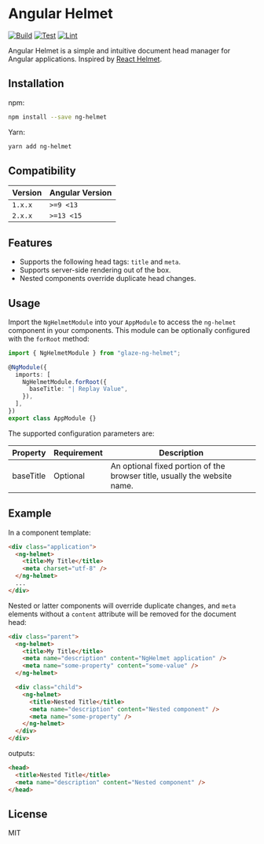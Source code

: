 # Angular Helmet

[![Build](https://github.com/jadengis/ng-helmet/actions/workflows/test.yml/badge.svg)](https://github.com/jadengis/ng-helmet/actions/workflows/test.yml)
[![Test](https://github.com/jadengis/ng-helmet/actions/workflows/build.yml/badge.svg)](https://github.com/jadengis/ng-helmet/actions/workflows/build.yml)
[![Lint](https://github.com/jadengis/ng-helmet/actions/workflows/lint.yml/badge.svg)](https://github.com/jadengis/ng-helmet/actions/workflows/lint.yml)

Angular Helmet is a simple and intuitive document head manager for Angular applications. Inspired by [React Helmet](https://github.com/nfl/react-helmet).

## Installation

npm:

```bash
npm install --save ng-helmet
```

Yarn:

```bash
yarn add ng-helmet
```

## Compatibility

| Version | Angular Version |
| ------- | --------------- |
| `1.x.x` | `>=9 <13`       |
| `2.x.x` | `>=13 <15`      |

## Features

- Supports the following head tags: `title` and `meta`.
- Supports server-side rendering out of the box.
- Nested components override duplicate head changes.

## Usage

Import the `NgHelmetModule` into your `AppModule` to access the `ng-helmet` component in your components. This module can be optionally configured with the `forRoot` method:

```typescript
import { NgHelmetModule } from "glaze-ng-helmet";

@NgModule({
  imports: [
    NgHelmetModule.forRoot({
      baseTitle: "| Replay Value",
    }),
  ],
})
export class AppModule {}
```

The supported configuration parameters are:

| Property  | Requirement | Description                                                               |
| --------- | ----------- | ------------------------------------------------------------------------- |
| baseTitle | Optional    | An optional fixed portion of the browser title, usually the website name. |

## Example

In a component template:

```html
<div class="application">
  <ng-helmet>
    <title>My Title</title>
    <meta charset="utf-8" />
  </ng-helmet>
  ...
</div>
```

Nested or latter components will override duplicate changes, and `meta` elements without a `content` attribute will be removed for the document head:

```html
<div class="parent">
  <ng-helmet>
    <title>My Title</title>
    <meta name="description" content="NgHelmet application" />
    <meta name="some-property" content="some-value" />
  </ng-helmet>

  <div class="child">
    <ng-helmet>
      <title>Nested Title</title>
      <meta name="description" content="Nested component" />
      <meta name="some-property" />
    </ng-helmet>
  </div>
</div>
```

outputs:

```html
<head>
  <title>Nested Title</title>
  <meta name="description" content="Nested component" />
</head>
```

## License

MIT
